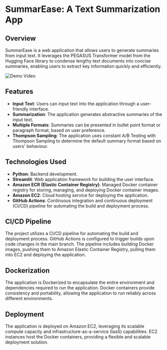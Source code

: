 # SummarEase: A Text Summarization App

## Overview
SummarEase is a web application that allows users to generate summaries from input text. It leverages the PEGASUS Transformer model from the Hugging Face library  to condense lengthy text documents into concise summaries, enabling users to extract key information quickly and efficiently.

![Demo Video](https://github.com/rheas15/Text-Summarization-App/blob/main/demo.gif)

## Features
- **Input Text**: Users can input text into the application through a user-friendly interface.
- **Summarization**: The application generates abstractive summaries of the input text.
- **Multiple Formats**: Summaries can be presented in bullet point format or paragraph format, based on user preference.
- **Thompson Sampling**: The application uses constant A/B Testing with Thompson Sampling to determine the default summary format based on users' behaviour.

## Technologies Used
- **Python**: Backend development.
- **Streamlit**: Web application framework for building the user interface.
- **Amazon ECR (Elastic Container Registry)**: Managed Docker container registry for storing, managing, and deploying Docker container images.
- **Amazon EC2**: Cloud hosting service for deploying the application.
- **GitHub Actions**: Continuous integration and continuous deployment (CI/CD) pipeline for automating the build and deployment process.

## CI/CD Pipeline
The project utilizes a CI/CD pipeline for automating the build and deployment process. GitHub Actions is configured to trigger builds upon code changes in the main branch. The pipeline includes building Docker images, pushing them to Amazon Elastic Container Registry, pulling them into EC2 and deploying the application.

## Dockerization
The application is Dockerized to encapsulate the entire environment and dependencies required to run the application. Docker containers provide consistency and portability, allowing the application to run reliably across different environments.

## Deployment
The application is deployed on Amazon EC2, leveraging its scalable compute capacity and infrastructure-as-a-service (IaaS) capabilities. EC2 instances host the Docker containers, providing a flexible and scalable deployment solution.


